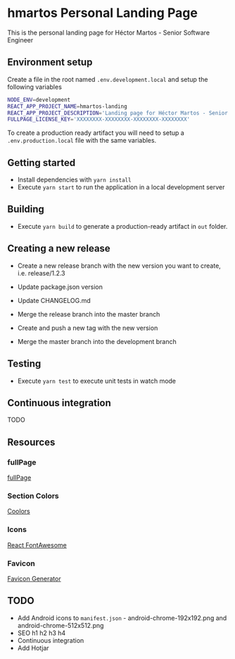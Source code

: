 # hmartos Personal Landing Page

This is the personal landing page for Héctor Martos - Senior Software Engineer

## Environment setup

Create a file in the root named `.env.development.local` and setup the following variables

```bash
NODE_ENV=development
REACT_APP_PROJECT_NAME=hmartos-landing
REACT_APP_PROJECT_DESCRIPTION='Landing page for Héctor Martos - Senior Software Engineer'
FULLPAGE_LICENSE_KEY='XXXXXXXX-XXXXXXXX-XXXXXXXX-XXXXXXXX'
```

To create a production ready artifact you will need to setup a `.env.production.local` file with the same variables.

## Getting started

- Install dependencies with `yarn install`
- Execute `yarn start` to run the application in a local development server

## Building

- Execute `yarn build` to generate a production-ready artifact in `out` folder.

## Creating a new release

- Create a new release branch with the new version you want to create, i.e. release/1.2.3

- Update package.json version

- Update CHANGELOG.md

- Merge the release branch into the master branch

- Create and push a new tag with the new version

- Merge the master branch into the development branch

## Testing

- Execute `yarn test` to execute unit tests in watch mode

## Continuous integration

TODO

## Resources

### fullPage

[fullPage](https://alvarotrigo.com/fullPage/)

### Section Colors

[Coolors](https://coolors.co/gradient-palette/5a11a5-d5c0fd?number=5)

### Icons

[React FontAwesome](https://github.com/FortAwesome/react-fontawesome)

### Favicon

[Favicon Generator](https://favicon.io/favicon-generator/)

## TODO

- Add Android icons to `manifest.json` - android-chrome-192x192.png and android-chrome-512x512.png
- SEO h1 h2 h3 h4
- Continuous integration
- Add Hotjar
